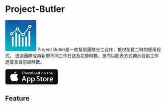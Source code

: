 # Project-Butler
<img src="https://github.com/neal811220/Project-Butler/blob/master/Icons_Logo.png" width="100" height="100">
Project Butler是一款幫助團隊分工合作，檢視花費工時的應用程式。
透過團隊成員新增不同工作日誌及花費時數，進而以圖表方式顯示目前工作進度及目前總時數。


[<img src="https://github.com/BigRoot9527/GoToMarket/blob/master/GoToMarket/ScreenShots/DownloadAppStoreBadge.png" width="170" height="50">](http://apps.apple.com/app/id1500539697)

## Feature
